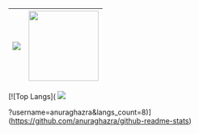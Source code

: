 | <img src="https://github-readme-stats.vercel.app/api?username=nicole1707&show_icons=true&theme=radical"/>  |  <img with="" height="138" src="https://github-readme-stats.vercel.app/api/top-langs/?username=nicole1707&layout=compact&theme=radical"/>  |
|---|---|


[![Top Langs](
<img src="https://github-readme-stats.vercel.app/api/top-langs/?username=nicole1707&theme=radical&langs_count=8"/>

?username=anuraghazra&langs_count=8)](https://github.com/anuraghazra/github-readme-stats)
